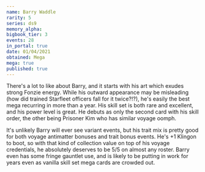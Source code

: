 ```yaml
---
name: Barry Waddle
rarity: 5
series: ds9
memory_alpha:
bigbook_tier: 3
events: 28
in_portal: true
date: 01/04/2021
obtained: Mega
mega: true
published: true
---
```


There's a lot to like about Barry, and it starts with his art which exudes strong Fonzie energy. While his outward appearance may be misleading (how did trained Starfleet officers fall for it twice?!?), he's easily the best mega recurring in more than a year. His skill set is both rare and excellent, and his power level is great. He debuts as only the second card with his skill order, the other being Prisoner Kim who has similar voyage oomph. 

It's unlikely Barry will ever see variant events, but his trait mix is pretty good for both voyage antimatter bonuses and trait bonus events. He's +1 Klingon to boot, so with that kind of collection value on top of his voyage credentials, he absolutely deserves to be 5/5 on almost any roster. Barry even has some fringe gauntlet use, and is likely to be putting in work for years even as vanilla skill set mega cards are crowded out.
